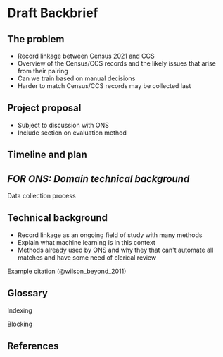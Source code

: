 Draft Backbrief
=========

The problem
----

- Record linkage between Census 2021 and CCS
- Overview of the Census/CCS records and the likely issues that arise from their pairing
- Can we train based on manual decisions
- Harder to match Census/CCS records may be collected last

Project proposal
-----

- Subject to discussion with ONS
- Include section on evaluation method

Timeline and plan
-----

*FOR ONS: Domain technical background*
------

Data collection process

Technical background
------

- Record linkage as an ongoing field of study with many methods
- Explain what machine learning is in this context
- Methods already used by ONS and why they that can't automate all matches and have some need of clerical review

Example citation (@wilson_beyond_2011)

Glossary
------

Indexing

Blocking

References
------
